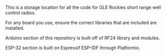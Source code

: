 This is a storage location for all the code for GLE Rockies short range well control radios.

For any board you use, ensure the correct libraries that are included are installed.

Arduino section of this repository is built off of RF24 library and modules.

ESP-32 section is built on Espressif ESP-IDF through Platformio. 
